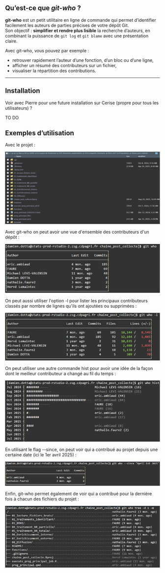 
## Qu’est-ce que *git-who* ?

**git-who** est un petit utilitaire en ligne de commande qui permet d’identifier facilement les auteurs de parties précises de votre dépôt Git.  
Son objectif : **simplifier et rendre plus lisible** la recherche d’auteurs, en combinant la puissance de `git log` et `git blame` avec une présentation claire.

Avec git-who, vous pouvez par exemple :  
- retrouver rapidement l’auteur d’une fonction, d’un bloc ou d’une ligne,  
- afficher un résumé des contributeurs sur un fichier,  
- visualiser la répartition des contributions.

---

## Installation

Voir avec Pierre pour une future installation sur Cerise (propre pour tous les utilisateurs) ?

TO DO

## Exemples d’utilisation

Avec le projet :

![](./assets/projet_exemple.png)

Avec git-who on peut avoir une vue d'ensemble des contributeurs d'un dépôt :  

![](./assets/exemple_1.png)

On peut aussi utiliser l'option -l pour lister les principaux contributeurs classés par nombre de lignes qu'ils ont ajoutées ou supprimées :  

![](./assets/exemple_2.png)

On peut utiliser une autre commande hist pour avoir une idée de la façon dont le meilleur contributeur a changé au fil du temps :  

![](./assets/exemple_3.png)

En utilisant le flag --since, on peut voir qui a contribué au projet depuis une certaine date (ici le 1er avril 2025) :  

![](./assets/exemple_4.png)

Enfin, git-who permet également de voir qui a contribué pour la dernière fois à chacun des fichiers du projet :  

![](./assets/exemple_5.png)